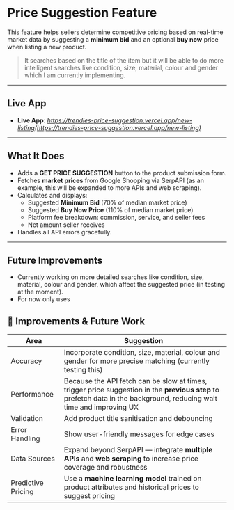 # Price Suggestion Feature

This feature helps sellers determine competitive pricing based on real-time market data by suggesting a **minimum bid** and an optional **buy now** price when listing a new product.

> It searches based on the title of the item but it will be able to do more intelligent searches like condition, size, material, colour and gender which I am currently implementing.

---

## Live App

- **Live App**: _https://trendies-price-suggestion.vercel.app/new-listing(https://trendies-price-suggestion.vercel.app/new-listing)_

---

## What It Does

- Adds a **GET PRICE SUGGESTION** button to the product submission form.
- Fetches **market prices** from Google Shopping via SerpAPI (as an example, this will be expanded to more APIs and web scraping).
- Calculates and displays:
  - Suggested **Minimum Bid** (70% of median market price)
  - Suggested **Buy Now Price** (110% of median market price)
  - Platform fee breakdown: commission, service, and seller fees
  - Net amount seller receives
- Handles all API errors gracefully.

---

## Future Improvements

- Currently working on more detailed searches like condition, size, material, colour and gender, which affect the suggested price (in testing at the moment).
- For now only uses

## 🔧 Improvements & Future Work

| Area              | Suggestion                                                                 |
|-------------------|---------------------------------------------------------------------------|
| Accuracy          | Incorporate condition, size, material, colour and gender for more precise matching (currently testing this)                    |
| Performance       | Because the API fetch can be slow at times, trigger price suggestion in the **previous step** to prefetch data in the background, reducing wait time and improving UX |
| Validation        | Add product title sanitisation and debouncing                             |
| Error Handling    | Show user-friendly messages for edge cases                                |
| Data Sources      | Expand beyond SerpAPI — integrate **multiple APIs** and **web scraping** to increase price coverage and robustness |
| Predictive Pricing| Use a **machine learning model** trained on product attributes and historical prices to suggest pricing |
